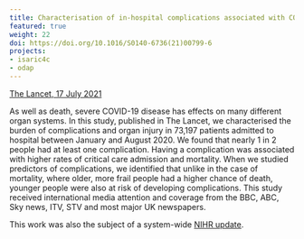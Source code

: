 ```yaml
---
title: Characterisation of in-hospital complications associated with COVID-19
featured: true
weight: 22
doi: https://doi.org/10.1016/S0140-6736(21)00799-6
projects:
- isaric4c
- odap
---
```


[The Lancet, 17 July 2021]({{page.doi}})

As well as death, severe COVID-19 disease has effects on many different organ systems. In this study, published in The Lancet, we characterised the burden of complications and organ injury in 73,197 patients admitted to hospital between January and August 2020. We found that nearly 1 in 2 people had at least one complication. Having a complication was associated with higher rates of critical care admission and mortality. When we studied predictors of complications, we identified that unlike in the case of mortality, where older, more frail people had a higher chance of death, younger people were also at risk of developing complications. This study received international media attention and coverage from the BBC, ABC, Sky news, ITV, STV and most major UK newspapers.

This work was also the subject of a system-wide [NIHR update](https://evidence.nihr.ac.uk/alert/one-in-two-people-hospitalised-with-covid-19-develop-complications-may-need-support/).